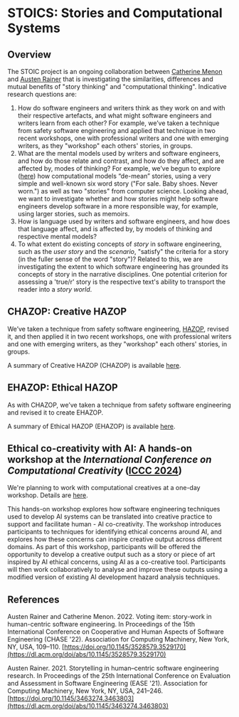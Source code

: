 # STOICS: Stories and Computational Systems

## Overview

The STOIC project is an ongoing collaboration between [Catherine Menon](https://researchprofiles.herts.ac.uk/en/persons/catherine-menon) and [Austen Rainer](https://pure.qub.ac.uk/en/persons/austen-rainer) that is investigating the similarities, differences and mutual benefits of "story thinking" and "computational thinking". Indicative research questions are:

1. How do software engineers and writers think as they work on and with their respective artefacts, and what might software engineers and writers learn from each other? For example, we’ve taken a technique from safety software engineering and applied that technique in two recent workshops, one with professional writers and one with emerging writers, as they "workshop" each others' stories, in groups.
2. What are the mental models used by writers and software engineers, and how do those relate and contrast, and how do they affect, and are affected by, modes of thinking? For example, we’ve begun to explore ([here](https://ppig.org/files/2022-PPIG-33rd-rainer.pdf)) how computational models “de-mean” stories, using a very simple and well-known six word story ("For sale. Baby shoes. Never worn.") as well as two "stories" from computer science. Looking ahead, we want to investigate whether and how stories might help software engineers develop software in a more responsible way, for example, using larger stories, such as memoirs.
3. How is language used by writers and software engineers, and how does that language affect, and is affected by, by models of thinking and respective mental models?
4. To what extent do existing concepts of _story_ in software engineering, such as the _user story_ and the _scenario_, "satisfy" the criteria for a story (in the fuller sense of the word "story")? Related to this, we are investigating the extent to which software engineering has grounded its concepts of story in the narrative disciplines. One potential criterion for assessing a 'true/r' story is the respective text's ability to transport the reader into a _story world_.

## CHAZOP: Creative HAZOP

We’ve taken a technique from safety software engineering, [HAZOP](https://en.wikipedia.org/wiki/Hazard_and_operability_study), revised it, and then applied it in two recent workshops, one with professional writers and one with emerging writers, as they "workshop" each others' stories, in groups.

A summary of Creative HAZOP (CHAZOP) is available [here](chazop.md).

## EHAZOP: Ethical HAZOP

As with CHAZOP, we’ve taken a technique from safety software engineering and revised it to create EHAZOP.

A summary of Ethical HAZOP (EHAZOP) is available [here](ehazop.md).

## Ethical co-creativity with AI: A hands-on workshop at the _International Conference on Computational Creativity_ ([ICCC 2024](https://computationalcreativity.net/iccc24/))

We're planning to work with computational creatives at a one-day workshop. Details are [here](iccc2024workshop.md).

This hands-on workshop explores how software engineering techniques used to develop AI systems can be translated into creative practice to support and facilitate human - AI co-creativity. The workshop introduces participants to techniques for identifying ethical concerns around AI, and explores how these concerns can inspire creative output across different domains. As part of this workshop, participants will be offered the opportunity to develop a creative output such as a story or piece of art inspired by AI ethical concerns, using AI as a co-creative tool. Participants will then work collaboratively to analyse and improve these outputs using a modified version of existing AI development hazard analysis techniques.

## References

Austen Rainer and Catherine Menon. 2022. Voting item: story-work in human-centric software engineering. In Proceedings of the 15th International Conference on Cooperative and Human Aspects of Software Engineering (CHASE '22). Association for Computing Machinery, New York, NY, USA, 109–110. [https://doi.org/10.1145/3528579.3529170](https://dl.acm.org/doi/abs/10.1145/3528579.3529170)

Austen Rainer. 2021. Storytelling in human–centric software engineering research. In Proceedings of the 25th International Conference on Evaluation and Assessment in Software Engineering (EASE '21). Association for Computing Machinery, New York, NY, USA, 241–246. [https://doi.org/10.1145/3463274.3463803](https://dl.acm.org/doi/abs/10.1145/3463274.3463803)
